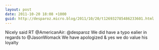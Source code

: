 ```yaml
---
layout: post
date: 2011-10-20 18:08 +1000
guid: http://desparoz.micro.blog/2011/10/20/t126932785486233601.html
---
```

Nicely said RT @AmericanAir: @desparoz We did have a typo ealier in regards to @JasonWomack We have apologized &amp; yes we do value his loyalty

